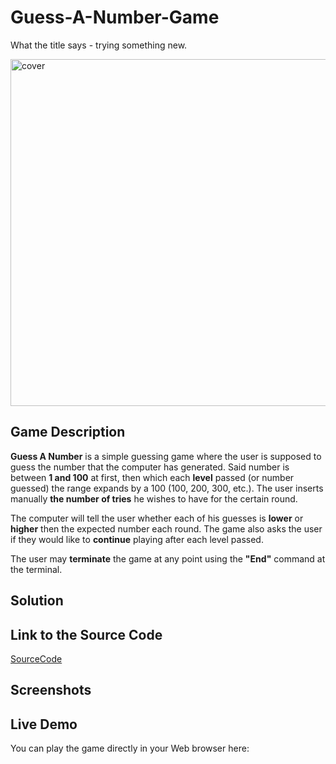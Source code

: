 # Guess-A-Number-Game
What the title says - trying something new.

<img alt="cover" width="555px" src="https://github.com/user-attachments/assets/41c38222-afbe-47b1-98e6-44c49d404075" />

## Game Description

**Guess A Number** is a simple guessing game where the user is supposed to guess the number that the computer has generated. Said number is between **1 and 100** at first, then which each **level** passed (or number guessed) the range expands by a 100 (100, 200, 300, etc.). The user inserts manually **the number of tries** he wishes to have for the certain round.

The computer will tell the user whether each of his guesses is **lower** or **higher** then the expected number each round. The game also asks the user if they would like to **continue**
 playing after each level passed.

The user may **terminate** the game at any point using the **"End"** command at the terminal.

## Solution

## Link to the Source Code
[SourceCode](guess_a_number.py)

## Screenshots

## Live Demo

You can play the game directly in your Web browser here:

